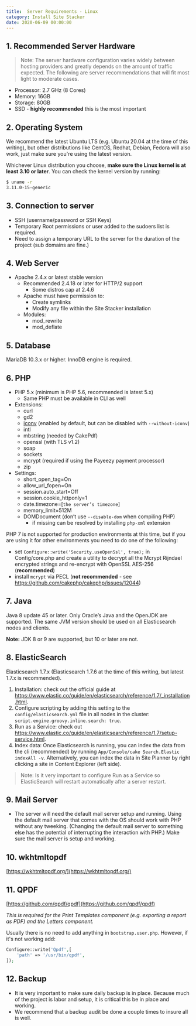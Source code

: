 ```yaml
---
title:  Server Requirements - Linux
category: Install Site Stacker
date: 2020-06-09 00:00:00
---
```


## 1. Recommended Server Hardware

> Note: The server hardware configuration varies widely between hosting providers and greatly depends on the amount of traffic expected. The following are server recommendations that will fit most light to moderate cases.

* Processor: 2.7 GHz (8 Cores)
* Memory: 16GB
* Storage: 80GB
* SSD - **highly recommended** this is the most important


## 2. Operating System

We recommend the latest Ubuntu LTS (e.g. Ubuntu 20.04 at the time of this writing), but other distributions like CentOS, Redhat, Debian, Fedora will also work, just make sure you're using the latest version.

Whichever Linux distribution you choose, **make sure the Linux kernel is at least 3.10 or later**. You can check the kernel version by running:

```sh
$ uname -r
3.11.0-15-generic
```

## 3. Connection to server

* SSH (username/password or SSH Keys)
* Temporary Root permissions or user added to the sudoers list is required.
* Need to assign a temporary URL to the server for the duration of the project (sub domains are fine.)


## 4. Web Server

* Apache 2.4.x or latest stable version
   * Recommended 2.4.18 or later for HTTP/2 support
      * Some distros cap at 2.4.6
   * Apache must have permission to:
      * Create symlinks
      * Modify any file within the Site Stacker installation
   * Modules:
      * mod_rewrite
      * mod_deflate


## 5. Database

MariaDB 10.3.x or higher. InnoDB engine is required.

## 6. PHP

* PHP 5.x (minimum is PHP 5.6, recommended is latest 5.x)
   * Same PHP must be available in CLI as well
* Extensions:
   * curl
   * gd2
   * [iconv](http://php.net/manual/en/iconv.installation.php) (enabled by default, but can be disabled with `--without-iconv`)
   * intl
   * mbstring (needed by CakePdf)
   * openssl (with TLS v1.2)
   * soap
   * sockets
   * mcrypt (required if using the Payeezy payment processor)
   * zip
* Settings:
   * short_open_tag=On
   * allow_url_fopen=On
   * session.auto_start=Off
   * session.cookie_httponly=1
   * date.timezone=[`the server’s timezone`]
   * memory_limit=512M
   * DOMDocument (don’t use `--disable-dom` when compiling PHP)
       * if missing can be resolved by installing `php-xml` extension

PHP 7 is not supported for production environments at this time, but if you are using it for other environments you need to do one of the following:

- set `Configure::write('Security.useOpenSsl', true);` in Config/core.php and create a utility to decrypt all the Mcrypt Rijndael encrypted strings and re-encrypt with OpenSSL AES-256 (**recommended**)
- install `mcrypt` via PECL (**not recommended** - see https://github.com/cakephp/cakephp/issues/12044)

## 7. Java

Java 8 update 45 or later. Only Oracle’s Java and the OpenJDK are supported. The same JVM version should be used on all Elasticsearch nodes and clients.

**Note:** JDK 8 or 9 are supported, but 10 or later are not.


## 8. ElasticSearch

Elasticsearch 1.7.x (Elasticsearch 1.7.6 at the time of this writing, but latest 1.7.x is recommended).

1. Installation: check out the official guide at <https://www.elastic.co/guide/en/elasticsearch/reference/1.7/_installation.html>.
2. Configure scripting by adding this setting to the `config/elasticsearch.yml` file in all nodes in the cluster: `script.engine.groovy.inline.search: true`.
3. Run as a Service: check out <https://www.elastic.co/guide/en/elasticsearch/reference/1.7/setup-service.html>.
4. Index data: Once Elasticsearch is running, you can index the data from the cli (recommended) by running `App/Console/cake Search.Elastic indexAll -v`. Alternatively, you can index the data in Site Planner by right clicking a site in Content Explorer (left side).

> Note: Is it very important to configure Run as a Service so ElasticSearch will restart automatically after a server restart.


## 9. Mail Server

* The server will need the default mail server setup and running.  Using the default mail server that comes with the OS should work with PHP without any tweeking.  (Changing the default mail server to something else has the potential of interrupting the interaction with PHP.) Make sure the mail server is setup and working.  

## 10. wkhtmltopdf

[https://wkhtmltopdf.org/](https://wkhtmltopdf.org/)

## 11. QPDF

[https://github.com/qpdf/qpdf](https://github.com/qpdf/qpdf)

*This is required for the Print Templates component (e.g. exporting a report as PDF) and the Letters component.*

Usually there is no need to add anything in `bootstrap.user.php`. However, if it's not working add:

```php
Configure::write('Qpdf',[
    'path' => '/usr/bin/qpdf',
]);
```

## 12. Backup

* It is very important to make sure daily backup is in place.  Because much of the project is labor and setup, it is critical this be in place and working.
* We recommend that a backup audit be done a couple times to insure all is well.
